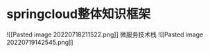 # springcloud整体知识框架
![[Pasted image 20220718211522.png]]
微服务技术栈
![[Pasted image 20220719142545.png]]